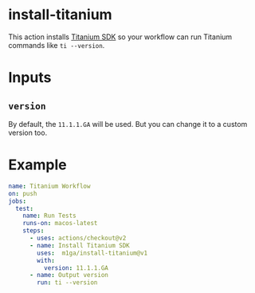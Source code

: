 # install-titanium

This action installs [Titanium SDK](https://titaniumsdk.com) so your workflow can run
Titanium commands like `ti --version`.

# Inputs

## `version`

By default, the `11.1.1.GA` will be used. But you can change it to a custom version too.

# Example

```yaml
name: Titanium Workflow
on: push
jobs:
  test:
    name: Run Tests
    runs-on: macos-latest
    steps:
      - uses: actions/checkout@v2
      - name: Install Titanium SDK
        uses:  m1ga/install-titanium@v1
        with:
          version: 11.1.1.GA
      - name: Output version
        run: ti --version
```
